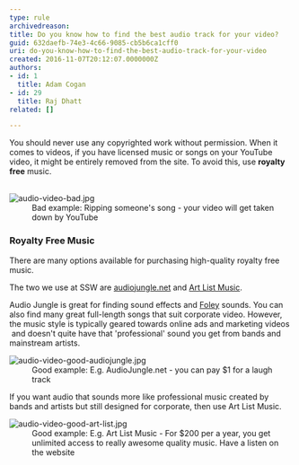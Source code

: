 ```yaml
---
type: rule
archivedreason: 
title: Do you know how to find the best audio track for your video?
guid: 632daefb-74e3-4c66-9085-cb5b6ca1cff0
uri: do-you-know-how-to-find-the-best-audio-track-for-your-video
created: 2016-11-07T20:12:07.0000000Z
authors:
- id: 1
  title: Adam Cogan
- id: 29
  title: Raj Dhatt
related: []

---
```



​​​​You should never use any&#160;copyrighted work&#160;without permission. When it comes to videos,&#160;if you have licensed music or songs&#160;on your YouTube video, it might be entirely&#160;removed from the site. To avoid this, use <b>royalty free</b> music.​
<br><excerpt class='endintro'></excerpt><br>
<dl class="badImage"><dt> <img src="/PublishingImages/audio-video-bad.jpg" alt="audio-video-bad.jpg" /> </dt><dd>Bad example&#58; Ripping someone's song - your video will get taken down by YouTube<br></dd></dl><h3 class="ssw15-rteElement-H3">Royalty Free Music <br></h3><p>There are many options available for purchasing high-quality royalty free music. <br></p><p>The two we use at SSW are <a href="https&#58;//audiojungle.net/" target="_blank">audiojungle.net</a> and <a href="https&#58;//artlist.io/" target="_blank">Art List Music</a>.</p><p>Audio Jungle is great for finding sound effects and <a href="https&#58;//en.wikipedia.org/wiki/Foley_%28filmmaking%29" target="_blank">Foley</a> sounds. You can also find many great full-length songs that suit corporate video. However, the music style is typically geared towards online ads and marketing videos &#160;and doesn't quite have that 'professional' sound you get from bands and mainstream artists. <br></p><dl class="goodImage"><dt> <img src="/PublishingImages/audio-video-good-audiojungle.jpg" alt="audio-video-good-audiojungle.jpg" /> </dt><dd> Good example&#58; E.g. AudioJungle.net - you can pay $1 for a laugh track <br></dd></dl><p>If you want audio that sounds more like professional music created by bands and artists&#160;but still designed for corporate, then use Art List Music.</p><dl class="goodImage"><dt> <img src="/PublishingImages/audio-video-good-art-list.jpg" alt="audio-video-good-art-list.jpg" /> </dt><dd>Good example&#58; E.g. Art List Music -&#160;For $200 per a year, you get unlimited access to really awesome quality music. Have a listen on the website</dd></dl> <br>


